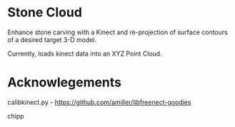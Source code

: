 # Stone Cloud

Enhance stone carving with a Kinect and re-projection of surface contours of a desired target 3-D model.

Currently, loads kinect data into an XYZ Point Cloud.

# Acknowlegements
calibkinect.py - https://github.com/amiller/libfreenect-goodies

chipp 
